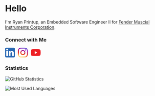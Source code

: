 # Hello

I'm Ryan Printup, an Embedded Software Engineer II for [Fender Muscial Instruments Corporation](https://www.fender.com/).


### Connect with Me

<a href="https://www.linkedin.com/in/ryanprintup">
	<img align="left" src="https://raw.githubusercontent.com/RyanPrintup/RyanPrintup/main/media/logo-linkedin.png" alt="Connect with me on LinkedIn" width="32px" style="margin-right:10px"/>
</a>
<a href="https://www.instagram.com/ryanprintup">
	<img align="left" src="https://raw.githubusercontent.com/RyanPrintup/RyanPrintup/main/media/logo-instagram.png" alt="Follow me on Instagram" width="32px" style="margin-right:10px"/>
</a>
<a href="https://www.youtube.com/channel/UC-UCCEy_jLAB3_qpjgR5PkQ">
	<img align="left" src="https://raw.githubusercontent.com/RyanPrintup/RyanPrintup/main/media/logo-youtube.png" alt="Subscribe to me on YouTube" width="32px" style="margin-right:10px"/>
</a>

<br/>
<br/>

### Statistics

![GitHub Statistics](https://github-readme-stats.vercel.app/api?username=RyanPrintup&show_icons=true)

![Most Used Languages](https://github-readme-stats.vercel.app/api/top-langs/?username=RyanPrintup&layout=compact)